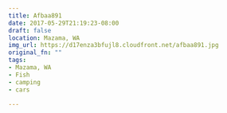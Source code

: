 ```yaml
---
title: Afbaa891
date: 2017-05-29T21:19:23-08:00
draft: false
location: Mazama, WA
img_url: https://d17enza3bfujl8.cloudfront.net/afbaa891.jpg
original_fn: ""
tags:
- Mazama, WA
- Fish
- camping
- cars

---
```

